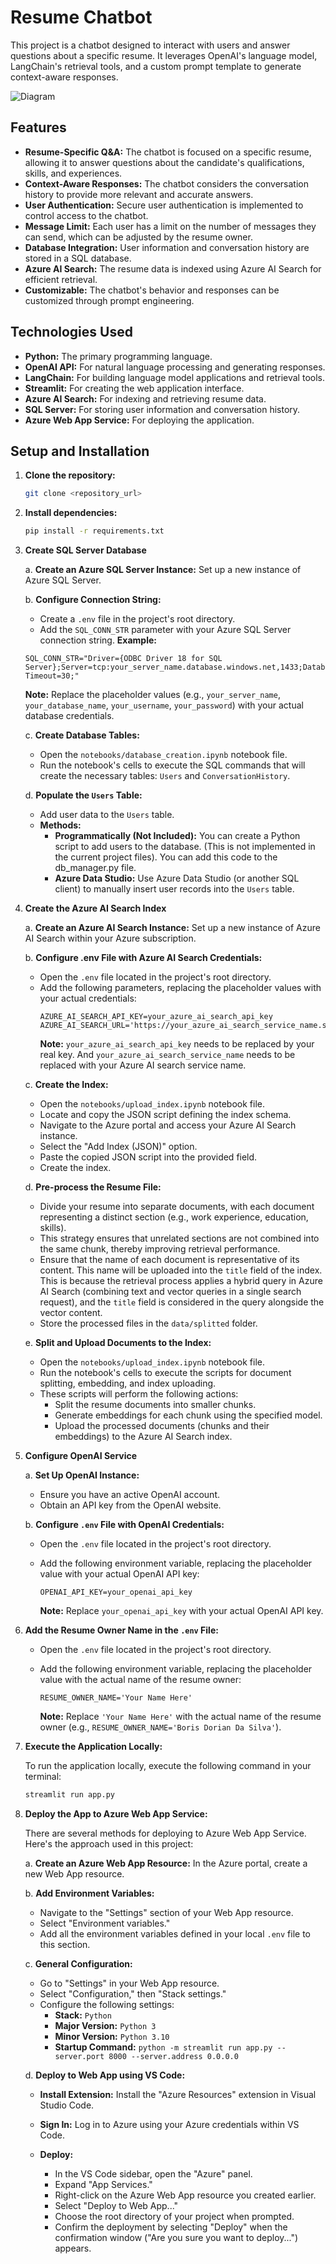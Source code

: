 # Resume Chatbot

This project is a chatbot designed to interact with users and answer questions about a specific resume. It leverages OpenAI's language model, LangChain's retrieval tools, and a custom prompt template to generate context-aware responses.

![Diagram](Documentation/diagram.png)

## Features

-   **Resume-Specific Q\&A:** The chatbot is focused on a specific resume, allowing it to answer questions about the candidate's qualifications, skills, and experiences.
-   **Context-Aware Responses:** The chatbot considers the conversation history to provide more relevant and accurate answers.
-   **User Authentication:** Secure user authentication is implemented to control access to the chatbot.
-   **Message Limit:** Each user has a limit on the number of messages they can send, which can be adjusted by the resume owner.
-   **Database Integration:** User information and conversation history are stored in a SQL database.
-   **Azure AI Search:** The resume data is indexed using Azure AI Search for efficient retrieval.
-   **Customizable:** The chatbot's behavior and responses can be customized through prompt engineering.

## Technologies Used

-   **Python:** The primary programming language.
-   **OpenAI API:** For natural language processing and generating responses.
-   **LangChain:** For building language model applications and retrieval tools.
-   **Streamlit:** For creating the web application interface.
-   **Azure AI Search:** For indexing and retrieving resume data.
-   **SQL Server:** For storing user information and conversation history.
-   **Azure Web App Service:** For deploying the application.


## Setup and Installation 

1.  **Clone the repository:**

    ```bash
    git clone <repository_url>
    ```

2.  **Install dependencies:**

    ```bash
    pip install -r requirements.txt

3.  **Create SQL Server Database**

    a.  **Create an Azure SQL Server Instance:** Set up a new instance of Azure SQL Server.

    b.  **Configure Connection String:**
        
    *   Create a `.env` file in the project's root directory.
    *   Add the `SQL_CONN_STR` parameter with your Azure SQL Server connection string.
       **Example:** 
       ```
       SQL_CONN_STR="Driver={ODBC Driver 18 for SQL Server};Server=tcp:your_server_name.database.windows.net,1433;Database=your_database_name;Uid=your_username;Pwd=your_password;Encrypt=yes;TrustServerCertificate=no;Connection Timeout=30;"
       ```
       **Note:** Replace the placeholder values (e.g., `your_server_name`, `your_database_name`, `your_username`, `your_password`) with your actual database credentials.

    c.  **Create Database Tables:**
        
    *   Open the `notebooks/database_creation.ipynb` notebook file.
    *   Run the notebook's cells to execute the SQL commands that will create the necessary tables: `Users` and `ConversationHistory`.

    d.  **Populate the `Users` Table:**
        
    *   Add user data to the `Users` table.
    *   **Methods:**
        *   **Programmatically (Not Included):** You can create a Python script to add users to the database. (This is not implemented in the current project files). You can add this code to the db_manager.py file. 
        *   **Azure Data Studio:** Use Azure Data Studio (or another SQL client) to manually insert user records into the `Users` table.
            


4.  **Create the Azure AI Search Index**

    a.  **Create an Azure AI Search Instance:** Set up a new instance of Azure AI Search within your Azure subscription.

    b.  **Configure .env File with Azure AI Search Credentials:**
        
    *   Open the `.env` file located in the project's root directory.
    *   Add the following parameters, replacing the placeholder values with your actual credentials:
        ```
        AZURE_AI_SEARCH_API_KEY=your_azure_ai_search_api_key
        AZURE_AI_SEARCH_URL='https://your_azure_ai_search_service_name.search.windows.net`
        ```
        **Note:**  `your_azure_ai_search_api_key` needs to be replaced by your real key. And `your_azure_ai_search_service_name` needs to be replaced with your Azure AI search service name.
    
    c.  **Create the Index:**
        
    *   Open the `notebooks/upload_index.ipynb` notebook file.
    *   Locate and copy the JSON script defining the index schema.
    *   Navigate to the Azure portal and access your Azure AI Search instance.
    *   Select the "Add Index (JSON)" option.
    *   Paste the copied JSON script into the provided field.
    *   Create the index.

    d.  **Pre-process the Resume File:**
        
    *   Divide your resume into separate documents, with each document representing a distinct section (e.g., work experience, education, skills).
    *   This strategy ensures that unrelated sections are not combined into the same chunk, thereby improving retrieval performance.
    *   Ensure that the name of each document is representative of its content. This name will be uploaded into the `title` field of the index. This is because the retrieval process applies a hybrid query in Azure AI Search (combining text and vector queries in a single search request), and the `title` field is considered in the query alongside the vector content.
    *   Store the processed files in the `data/splitted` folder.

    e.  **Split and Upload Documents to the Index:**
        
    *   Open the `notebooks/upload_index.ipynb` notebook file.
    *   Run the notebook's cells to execute the scripts for document splitting, embedding, and index uploading.
    *   These scripts will perform the following actions:
        *   Split the resume documents into smaller chunks.
        *   Generate embeddings for each chunk using the specified model.
        *   Upload the processed documents (chunks and their embeddings) to the Azure AI Search index.

5.  **Configure OpenAI Service**

    a.  **Set Up OpenAI Instance:**
        
    *   Ensure you have an active OpenAI account.
    *   Obtain an API key from the OpenAI website.

    b.  **Configure `.env` File with OpenAI Credentials:**
        
    *   Open the `.env` file located in the project's root directory.
    *   Add the following environment variable, replacing the placeholder value with your actual OpenAI API key:

        ```
        OPENAI_API_KEY=your_openai_api_key
        ```
        **Note:** Replace `your_openai_api_key` with your actual OpenAI API key.

6.  **Add the Resume Owner Name in the `.env` File:**

    *   Open the `.env` file located in the project's root directory.
    *   Add the following environment variable, replacing the placeholder value with the actual name of the resume owner:

        ```
        RESUME_OWNER_NAME='Your Name Here'
        ```
        **Note:** Replace `'Your Name Here'` with the actual name of the resume owner (e.g., `RESUME_OWNER_NAME='Boris Dorian Da Silva'`).


7.  **Execute the Application Locally:**

    To run the application locally, execute the following command in your terminal:

    ```bash
    streamlit run app.py
    ```

8.  **Deploy the App to Azure Web App Service:**

    There are several methods for deploying to Azure Web App Service. Here's the approach used in this project:

    a.  **Create an Azure Web App Resource:** In the Azure portal, create a new Web App resource.

    b.  **Add Environment Variables:**
       
    *   Navigate to the "Settings" section of your Web App resource.
    *   Select "Environment variables."
    *   Add all the environment variables defined in your local `.env` file to this section.

    c.  **General Configuration:**
    
    *   Go to "Settings" in your Web App resource.
    *   Select "Configuration," then "Stack settings."
    *   Configure the following settings:
        *   **Stack:** `Python`
        *   **Major Version:** `Python 3`
        *   **Minor Version:** `Python 3.10`
        *   **Startup Command:** `python -m streamlit run app.py --server.port 8000 --server.address 0.0.0.0`

    d. **Deploy to Web App using VS Code:**
    
    *   **Install Extension:** Install the "Azure Resources" extension in Visual Studio Code.
    *   **Sign In:** Log in to Azure using your Azure credentials within VS Code.
    *   **Deploy:**
        
        *   In the VS Code sidebar, open the "Azure" panel.
        *   Expand "App Services."
        *   Right-click on the Azure Web App resource you created earlier.
        *   Select "Deploy to Web App..."
        *   Choose the root directory of your project when prompted.
        *   Confirm the deployment by selecting "Deploy" when the confirmation window ("Are you sure you want to deploy...") appears.   
    

